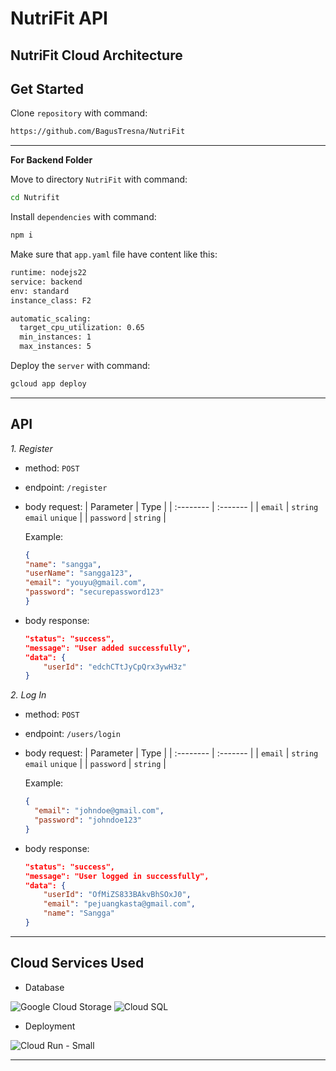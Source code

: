 # NutriFit API

## NutriFit Cloud Architecture

## Get Started
Clone `repository` with command: 
```bash
https://github.com/BagusTresna/NutriFit
```
---
**For Backend Folder**

Move to directory `NutriFit` with command:
```sh
cd Nutrifit
```

Install `dependencies` with command:
```sh
npm i
```

Make sure that `app.yaml` file have content like this:
```sh
runtime: nodejs22
service: backend
env: standard
instance_class: F2

automatic_scaling:
  target_cpu_utilization: 0.65
  min_instances: 1
  max_instances: 5
```

Deploy the `server` with command:
```sh
gcloud app deploy
```

---
## API

 *1. Register*

  * method: `POST`
  * endpoint: `/register`
  * body request:
    | Parameter | Type     |
    | :-------- | :------- |
    | `email` | `string` `email` `unique` |
    | `password` | `string` |

    Example: 
    ```json
    {
    "name": "sangga",
    "userName": "sangga123",
    "email": "youyu@gmail.com",
    "password": "securepassword123"
    }
    ```

  * body response:
    ```json
    "status": "success",
    "message": "User added successfully",
    "data": {
        "userId": "edchCTtJyCpQrx3ywH3z"
    }
    ```

 *2. Log In*

  * method: `POST`
  * endpoint: `/users/login`
  * body request:
    | Parameter | Type     |
    | :-------- | :------- |
    | `email` | `string` `email` `unique` |
    | `password` | `string` |

    Example: 
    ```json
    {
      "email": "johndoe@gmail.com",
      "password": "johndoe123"
    }
    ```

  * body response:
    ```json
    "status": "success",
    "message": "User logged in successfully",
    "data": {
        "userId": "OfMiZS833BAkvBhSOxJ0",
        "email": "pejuangkasta@gmail.com",
        "name": "Sangga"
    }
    ```

---
## Cloud Services Used
* Database

![Google Cloud Storage]()
![Cloud SQL]()

* Deployment

![Cloud Run - Small]()

---
